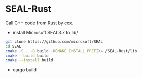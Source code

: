 # SEAL-Rust
Call C++ code from Rust by cxx.
* install Microsoft SEAL3.7 to lib/
```bash
git clone https://github.com/microsoft/SEAL
cd SEAL
cmake -S . -B build -DCMAKE_INSTALL_PREFIX=./SEAL-Rust/lib
cmake --build build
cmake --install build
```
* cargo build
